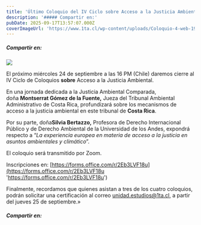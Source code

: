```yaml
---
title: 'Último Coloquio del IV Ciclo sobre Acceso a la Justicia Ambiental'
description: '##### Compartir en:'
pubDate: 2025-09-17T13:57:07.000Z
coverImageUrl: 'https://www.1ta.cl/wp-content/uploads/Coloquio-4-web-1920x1280-1.jpg'
---
```


##### Compartir en:

[](https://www.linkedin.com/sharing/share-offsite/?url= 'Add this to LinkedIn')[](https://twitter.com/intent/tweet?text=%20-%20%20 'Share this on X')[](https://api.whatsapp.com/send?text=%20 'WhatsApp')[](https://www.facebook.com/share.php?u= 'Share this on Facebook')[](# 'More share links')

[![](https://www.1ta.cl/wp-content/uploads/Coloquio-4-web-1920x1280-1.jpg)](https://www.1ta.cl/wp-content/uploads/Coloquio-4-web-1920x1280-1.jpg)

El próximo miércoles 24 de septiembre a las 16 PM (Chile) daremos cierre al IV Ciclo de Coloquios **sobre** Acceso a la Justicia Ambiental.

En una jornada dedicada a la Justicia Ambiental Comparada, doña **Montserrat Gómez de la Fuente,** Jueza del Tribunal Ambiental Administrativo de Costa Rica, profundizará sobre los mecanismos de acceso a la justicia ambiental en este tribunal de **Costa Rica**.

Por su parte, doña**Silvia Bertazzo,** Profesora de Derecho Internacional Público y de Derecho Ambiental de la Universidad de los Andes, expondrá respecto a “_La experiencia europea en materia de acceso a la justicia en asuntos ambientales y climático_”.

El coloquio será transmitido por Zoom.

Inscripciones en: [https://forms.office.com/r/2Eb3LVF18u](https://forms.office.com/r/2Eb3LVF18u 'https://forms.office.com/r/2Eb3LVF18u')

Finalmente, recordamos que quienes asistan a tres de los cuatro coloquios, podrán solicitar una certificación al correo unidad.estudios@1ta.cl, a partir del jueves 25 de septiembre.»

##### Compartir en:

[](https://www.linkedin.com/sharing/share-offsite/?url= 'Add this to LinkedIn')[](https://twitter.com/intent/tweet?text=%20-%20%20 'Share this on X')[](https://api.whatsapp.com/send?text=%20 'WhatsApp')[](https://www.facebook.com/share.php?u= 'Share this on Facebook')[](# 'More share links')
